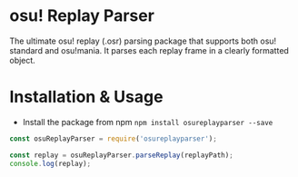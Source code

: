 # osu! Replay Parser
The ultimate osu! replay (.osr) parsing package that supports both osu! standard and osu!mania. It parses each replay frame in a clearly formatted object.

# Installation & Usage
* Install the package from npm `npm install osureplayparser --save`

```js
const osuReplayParser = require('osureplayparser');

const replay = osuReplayParser.parseReplay(replayPath);
console.log(replay);
```
